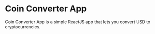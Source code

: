 # Coin Converter App

Coin Converter App is a simple ReactJS app that lets you convert USD to cryptocurrencies.

